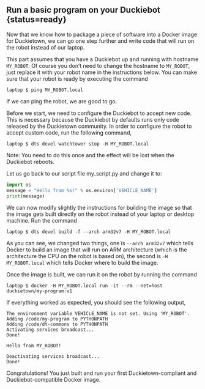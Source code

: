 
## Run a basic program on your Duckiebot {status=ready}

Now that we know how to package a piece of software into a Docker image for Duckietown, we can go one step further and write code that will run on the robot instead of our laptop.

This part assumes that you have a Duckiebot up and running with hostname `MY_ROBOT`. Of course you don’t need to change the hostname to `MY_ROBOT`, just replace it with your robot name in the instructions below. You can make sure that your robot is ready by executing the command

    laptop $ ping MY_ROBOT.local

If we can ping the robot, we are good to go.

Before we start, we need to configure the Duckiebot to accept new code. This is necessary because the Duckiebot by defaults runs only code released by the Duckietown community. In order to configure the robot to accept custom code, run the following command,

    laptop $ dts devel watchtower stop -H MY_ROBOT.local

Note: You need to do this once and the effect will be lost when the Duckiebot reboots.

Let us go back to our script file my_script.py and change it to:

```python
import os
message = "Hello from %s!" % os.environ['VEHICLE_NAME']
print(message)
```

We can now modify slightly the instructions for building the image so that the image gets built directly on the robot instead of your laptop or desktop machine. Run the command

    laptop $ dts devel build -f --arch arm32v7 -H MY_ROBOT.local

As you can see, we changed two things, one is `--arch arm32v7` which tells Docker to build an image that will run on ARM architecture (which is the architecture the CPU on the robot is based on), the second is `-H MY_ROBOT.local` which tells Docker where to build the image.

Once the image is built, we can run it on the robot by running the command

    laptop $ docker -H MY_ROBOT.local run -it --rm --net=host duckietown/my-program:v1

If everything worked as expected, you should see the following output,

```
The environment variable VEHICLE_NAME is not set. Using 'MY_ROBOT'.
Adding /code/my-program to PYTHONPATH
Adding /code/dt-commons to PYTHONPATH
Activating services broadcast...
Done!

Hello from MY_ROBOT!

Deactivating services broadcast...
Done!
```


Congratulations! You just built and run your first Duckietown-compliant and Duckiebot-compatible Docker image.

